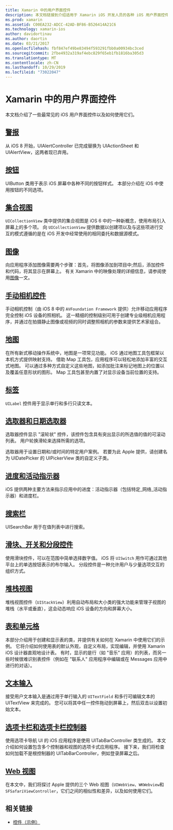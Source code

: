```yaml
---
title: Xamarin 中的用户界面控件
description: 本文档链接到介绍适用于 Xamarin iOS 开发人员的各种 iOS 用户界面控件的指南。 链接内容讨论了警报、按钮、集合视图、图像、手动照相机控件、地图、标签、选取器、日期选取器等。
ms.prod: xamarin
ms.assetid: C00EA232-ADCC-42AD-BF86-B526414A21C6
ms.technology: xamarin-ios
author: davidortinau
ms.author: daortin
ms.date: 03/21/2017
ms.openlocfilehash: fbf847ef49be83494f593291fbb0a00934bc3ced
ms.sourcegitcommit: 2fbe4932a319af4ebc829f65eb1fb1816ba305d3
ms.translationtype: MT
ms.contentlocale: zh-CN
ms.lasthandoff: 10/29/2019
ms.locfileid: "73022047"
---
```

# <a name="user-interface-controls-in-xamarinios"></a>Xamarin 中的用户界面控件

本文档介绍了一些最常见的 iOS 用户界面控件以及如何使用它们。

## <a name="alertsalertsmd"></a>[警报](alerts.md)

从 iOS 8 开始，UIAlertController 已完成替换为 UIActionSheet 和 UIAlertView，这两者现已弃用。

## <a name="buttonsbuttonsmd"></a>[按钮](buttons.md)

UIButton 类用于表示 iOS 屏幕中各种不同的按钮样式。 本部分介绍在 iOS 中使用按钮的不同选项。

## <a name="collection-viewsuicollectionviewmd"></a>[集合视图](uicollectionview.md)

`UICollectionView` 类中提供的集合视图是 iOS 6 中的一种新概念，使用布局引入屏幕上的多个项。 向 `UICollectionView` 提供数据以创建项以及与这些项进行交互的模式遵循的是在 iOS 开发中经常使用的相同委托和数据源模式。

## <a name="imagesimagemd"></a>[图像](image.md)

向应用程序添加图像需要两个步骤：首先，将图像添加到项目中;然后，添加控件和代码，将其显示在屏幕上。 有关 Xamarin 中的映像处理的详细信息，请参阅使用[图像](~/ios/app-fundamentals/images-icons/index.md)一文。

## <a name="manual-camera-controlsintro-to-manual-camera-controlsmd"></a>[手动相机控件](intro-to-manual-camera-controls.md)

手动相机控制（由 iOS 8 中的 `AVFoundation Framework` 提供）允许移动应用程序完全控制 iOS 设备的照相机。 这一精细的控制级别可用于创建专业级相机应用程序，并通过在拍摄静止图像或视频的同时调整照相机的参数来提供艺术家组合。

## <a name="mapsios-mapsindexmd"></a>[地图](ios-maps/index.md)

在所有新式移动操作系统中，地图是一项常见功能。 iOS 通过地图工具包框架以本机方式提供映射支持。 借助 Map 工具包，应用程序可以轻松地添加丰富的交互式地图。 可以通过多种方式自定义这些地图，如添加批注来标记地图上的位置以及覆盖任意形状的图形。 Map 工具包甚至内置了对显示设备当前位置的支持。

## <a name="labelslabelsmd"></a>[标签](labels.md)

`UILabel` 控件用于显示单行和多行只读文本。

## <a name="pickers-and-date-pickerspickermd"></a>[选取器和日期选取器](picker.md)

选取器控件显示 "滚轮状" 控件，该控件包含具有突出显示的所选值的值的可滚动列表。 用户轮换滑轮来选择所需的选项。

选取器用于设置日期和/或时间的特定用户案例。 若要为此 Apple 提供，请创建名为 UIDatePicker 的 UIPickerView 类的自定义子类。

## <a name="progress-and-activity-indicatorsprogress-activity-indicatormd"></a>[进度和活动指示器](progress-activity-indicator.md)

iOS 提供两种主要方法来指示应用中的进度：活动指示器（包括特定_网络_活动指示器）和进度栏。

## <a name="search-barssearchbarmd"></a>[搜索栏](searchbar.md)

UISearchBar 用于在值列表中进行搜索。 

## <a name="sliders-switches-and-segmented-controlsslider-switch-segmented-controlsmd"></a>[滑块、开关和分段控件](slider-switch-segmented-controls.md)

使用滑块控件，可以在范围中简单选择数字值。 iOS 将 `UISwitch` 用作可通过其他平台上的单选按钮表示的布尔输入。 分段控件是一种允许用户与少量选项交互的组织方式。

## <a name="stack-viewuistackviewmd"></a>[堆栈视图](uistackview.md)

堆栈视图控件（`UIStackView`）利用自动布局和大小类的强大功能来管理子视图的堆栈（水平或垂直），这会动态响应 iOS 设备的方向和屏幕大小。

## <a name="tables-and-cellstablesindexmd"></a>[表和单元格](tables/index.md)

本部分介绍用于创建和显示表的类，并提供有关如何在 Xamarin 中使用它们的示例。 它将介绍如何使用表的默认外观，自定义布局，实现编辑，并使用 Xamarin iOS 设计器直观地设计表。 有时，显示的是行（如 "音乐" 应用）的列表，而另一些时候很难识别表控件（例如在 "联系人" 应用程序中编辑或在 Messages 应用中进行的对话）。

## <a name="text-inputtext-inputmd"></a>[文本输入](text-input.md)

接受用户文本输入是通过用于单行输入的 `UITextField` 和多行可编辑文本的 UITextView 来完成的。 您可以将其中任一控件拖动到屏幕上，然后双击以设置初始文本。

## <a name="tab-bars-and-tab-bar-controllerscreating-tabbed-applicationsmd"></a>[选项卡栏和选项卡栏控制器](creating-tabbed-applications.md)

使用选项卡导航 UI 的 iOS 应用程序是使用 UITabBarController 类生成的。 本文介绍如何设置包含多个控制器和视图的选项卡式应用程序。 接下来，我们将检查如何加载不是根控制器的 UITabBarController，例如登录屏幕之后。

## <a name="web-viewsuiwebviewmd"></a>[Web 视图](uiwebview.md)

在本文中，我们将探讨 Apple 提供的三个 Web 视图（`UIWebView`、`WKWebview`和 `SFSafariViewController`，它们之间的相似性和差异，以及如何使用它们。

## <a name="related-links"></a>相关链接

- [控件（示例）](https://docs.microsoft.com/samples/xamarin/ios-samples/controls)
